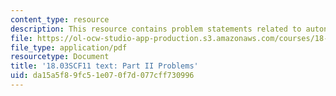 ```yaml
---
content_type: resource
description: This resource contains problem statements related to autonomous equations.
file: https://ol-ocw-studio-app-production.s3.amazonaws.com/courses/18-03sc-differential-equations-fall-2011/da15a5f89fc51e070f7d077cff730996_MIT18_03SCF11_ps3_II_s10q.pdf
file_type: application/pdf
resourcetype: Document
title: '18.03SCF11 text: Part II Problems'
uid: da15a5f8-9fc5-1e07-0f7d-077cff730996
---
```

